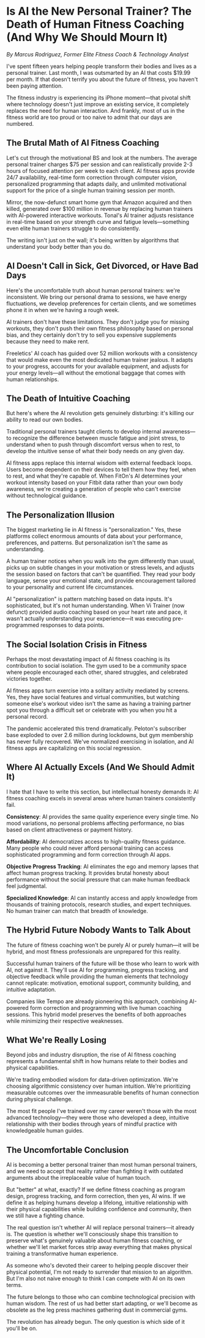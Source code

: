 # Is AI the New Personal Trainer? The Death of Human Fitness Coaching (And Why We Should Mourn It)

*By Marcus Rodriguez, Former Elite Fitness Coach & Technology Analyst*

I've spent fifteen years helping people transform their bodies and lives as a personal trainer. Last month, I was outsmarted by an AI that costs $19.99 per month. If that doesn't terrify you about the future of fitness, you haven't been paying attention.

The fitness industry is experiencing its iPhone moment—that pivotal shift where technology doesn't just improve an existing service, it completely replaces the need for human interaction. And frankly, most of us in the fitness world are too proud or too naive to admit that our days are numbered.

## The Brutal Math of AI Fitness Coaching

Let's cut through the motivational BS and look at the numbers. The average personal trainer charges $75 per session and can realistically provide 2-3 hours of focused attention per week to each client. AI fitness apps provide 24/7 availability, real-time form correction through computer vision, personalized programming that adapts daily, and unlimited motivational support for the price of a single human training session per month.

Mirror, the now-defunct smart home gym that Amazon acquired and then killed, generated over $100 million in revenue by replacing human trainers with AI-powered interactive workouts. Tonal's AI trainer adjusts resistance in real-time based on your strength curve and fatigue levels—something even elite human trainers struggle to do consistently.

The writing isn't just on the wall; it's being written by algorithms that understand your body better than you do.

## AI Doesn't Call in Sick, Get Divorced, or Have Bad Days

Here's the uncomfortable truth about human personal trainers: we're inconsistent. We bring our personal drama to sessions, we have energy fluctuations, we develop preferences for certain clients, and we sometimes phone it in when we're having a rough week.

AI trainers don't have these limitations. They don't judge you for missing workouts, they don't push their own fitness philosophy based on personal bias, and they certainly don't try to sell you expensive supplements because they need to make rent.

Freeletics' AI coach has guided over 52 million workouts with a consistency that would make even the most dedicated human trainer jealous. It adapts to your progress, accounts for your available equipment, and adjusts for your energy levels—all without the emotional baggage that comes with human relationships.

## The Death of Intuitive Coaching

But here's where the AI revolution gets genuinely disturbing: it's killing our ability to read our own bodies.

Traditional personal trainers taught clients to develop internal awareness—to recognize the difference between muscle fatigue and joint stress, to understand when to push through discomfort versus when to rest, to develop the intuitive sense of what their body needs on any given day.

AI fitness apps replace this internal wisdom with external feedback loops. Users become dependent on their devices to tell them how they feel, when to rest, and what they're capable of. When FitOn's AI determines your workout intensity based on your Fitbit data rather than your own body awareness, we're creating a generation of people who can't exercise without technological guidance.

## The Personalization Illusion

The biggest marketing lie in AI fitness is "personalization." Yes, these platforms collect enormous amounts of data about your performance, preferences, and patterns. But personalization isn't the same as understanding.

A human trainer notices when you walk into the gym differently than usual, picks up on subtle changes in your motivation or stress levels, and adjusts the session based on factors that can't be quantified. They read your body language, sense your emotional state, and provide encouragement tailored to your personality and current life circumstances.

AI "personalization" is pattern matching based on data inputs. It's sophisticated, but it's not human understanding. When Vi Trainer (now defunct) provided audio coaching based on your heart rate and pace, it wasn't actually understanding your experience—it was executing pre-programmed responses to data points.

## The Social Isolation Crisis in Fitness

Perhaps the most devastating impact of AI fitness coaching is its contribution to social isolation. The gym used to be a community space where people encouraged each other, shared struggles, and celebrated victories together.

AI fitness apps turn exercise into a solitary activity mediated by screens. Yes, they have social features and virtual communities, but watching someone else's workout video isn't the same as having a training partner spot you through a difficult set or celebrate with you when you hit a personal record.

The pandemic accelerated this trend dramatically. Peloton's subscriber base exploded to over 2.6 million during lockdowns, but gym membership has never fully recovered. We've normalized exercising in isolation, and AI fitness apps are capitalizing on this social regression.

## Where AI Actually Excels (And We Should Admit It)

I hate that I have to write this section, but intellectual honesty demands it: AI fitness coaching excels in several areas where human trainers consistently fail.

**Consistency**: AI provides the same quality experience every single time. No mood variations, no personal problems affecting performance, no bias based on client attractiveness or payment history.

**Affordability**: AI democratizes access to high-quality fitness guidance. Many people who could never afford personal training can access sophisticated programming and form correction through AI apps.

**Objective Progress Tracking**: AI eliminates the ego and memory lapses that affect human progress tracking. It provides brutal honesty about performance without the social pressure that can make human feedback feel judgmental.

**Specialized Knowledge**: AI can instantly access and apply knowledge from thousands of training protocols, research studies, and expert techniques. No human trainer can match that breadth of knowledge.

## The Hybrid Future Nobody Wants to Talk About

The future of fitness coaching won't be purely AI or purely human—it will be hybrid, and most fitness professionals are unprepared for this reality.

Successful human trainers of the future will be those who learn to work with AI, not against it. They'll use AI for programming, progress tracking, and objective feedback while providing the human elements that technology cannot replicate: motivation, emotional support, community building, and intuitive adaptation.

Companies like Tempo are already pioneering this approach, combining AI-powered form correction and programming with live human coaching sessions. This hybrid model preserves the benefits of both approaches while minimizing their respective weaknesses.

## What We're Really Losing

Beyond jobs and industry disruption, the rise of AI fitness coaching represents a fundamental shift in how humans relate to their bodies and physical capabilities.

We're trading embodied wisdom for data-driven optimization. We're choosing algorithmic consistency over human intuition. We're prioritizing measurable outcomes over the immeasurable benefits of human connection during physical challenge.

The most fit people I've trained over my career weren't those with the most advanced technology—they were those who developed a deep, intuitive relationship with their bodies through years of mindful practice with knowledgeable human guides.

## The Uncomfortable Conclusion

AI is becoming a better personal trainer than most human personal trainers, and we need to accept that reality rather than fighting it with outdated arguments about the irreplaceable value of human touch.

But "better" at what, exactly? If we define fitness coaching as program design, progress tracking, and form correction, then yes, AI wins. If we define it as helping humans develop a lifelong, intuitive relationship with their physical capabilities while building confidence and community, then we still have a fighting chance.

The real question isn't whether AI will replace personal trainers—it already is. The question is whether we'll consciously shape this transition to preserve what's genuinely valuable about human fitness coaching, or whether we'll let market forces strip away everything that makes physical training a transformative human experience.

As someone who's devoted their career to helping people discover their physical potential, I'm not ready to surrender that mission to an algorithm. But I'm also not naive enough to think I can compete with AI on its own terms.

The future belongs to those who can combine technological precision with human wisdom. The rest of us had better start adapting, or we'll become as obsolete as the leg press machines gathering dust in commercial gyms.

The revolution has already begun. The only question is which side of it you'll be on.